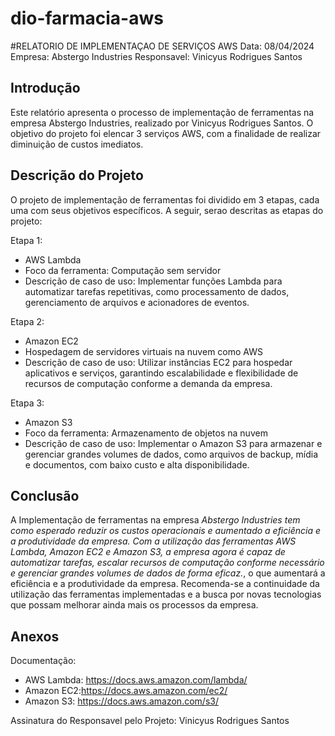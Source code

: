 # dio-farmacia-aws
#RELATORIO DE IMPLEMENTAÇAO DE SERVIÇOS AWS
Data: 08/04/2024
Empresa: Abstergo Industries
Responsavel: Vinicyus Rodrigues Santos

## Introdução
Este relatório apresenta o processo de implementação de ferramentas na empresa Abstergo Industries, 
realizado por Vinicyus Rodrigues Santos. O objetivo do projeto foi elencar 3 serviços AWS, com a finalidade de
realizar diminuição de custos imediatos.

## Descrição do Projeto
O projeto de implementação de ferramentas foi dividido em 3 etapas, cada uma com seus objetivos específicos. A seguir, serao
descritas as etapas do projeto:

Etapa 1:
- AWS Lambda
- Foco da ferramenta: Computação sem servidor
- Descrição de caso de uso: Implementar funções Lambda para automatizar tarefas repetitivas, como processamento de dados, gerenciamento de arquivos e acionadores de eventos.

Etapa 2:
- Amazon EC2
- Hospedagem de servidores virtuais na nuvem como AWS
- Descrição de caso de uso: Utilizar instâncias EC2 para hospedar aplicativos e serviços, garantindo escalabilidade e flexibilidade de recursos de computação conforme a demanda da empresa.

Etapa 3:
- Amazon S3
- Foco da ferramenta: Armazenamento de objetos na nuvem
- Descrição de caso de uso: Implementar o Amazon S3 para armazenar e gerenciar grandes volumes de dados, como arquivos de backup, mídia e documentos, com baixo custo e alta disponibilidade.

## Conclusão
A Implementação de ferramentas na empresa *Abstergo Industries tem como esperado reduzir os custos operacionais e aumentado a eficiência e a produtividade da empresa. Com a utilização das ferramentas AWS Lambda, Amazon EC2 e Amazon S3, a empresa agora é capaz de automatizar tarefas, escalar recursos de computação conforme necessário e gerenciar grandes volumes de dados de forma eficaz.*, o que aumentará a eficiência e a produtividade da empresa.
Recomenda-se a continuidade da utilização das ferramentas implementadas e a busca por novas tecnologias que possam melhorar ainda mais os processos da empresa.

## Anexos
Documentação:
- AWS Lambda: https://docs.aws.amazon.com/lambda/
- Amazon EC2:https://docs.aws.amazon.com/ec2/
- Amazon S3: https://docs.aws.amazon.com/s3/

Assinatura do Responsavel pelo Projeto:
Vinicyus Rodrigues Santos
